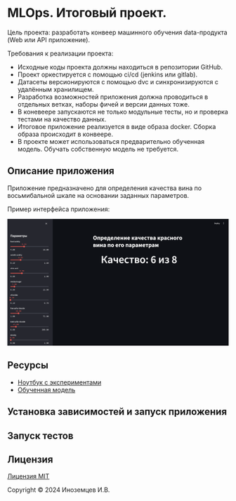 # MLOps. Итоговый проект.

Цель проекта: разработать конвеер машинного обучения data-продукта (Web или API приложение).

Требования к реализации проекта:

- Исходные коды проекта должны находиться в репозитории GitHub.
- Проект оркестируется с помощью ci/cd (jenkins или gitlab).
- Датасеты версионируются с помощью dvc и синхронизируются с удалённым хранилищем.
- Разработка возможностей приложения должна проводиться в отдельных ветках, наборы фичей и версии данных тоже.
- В коневеере запускаются не только модульные тесты, но и проверка тестами на качество данных.
- Итоговое приложение реализуется в виде образа docker. Сборка образа происходит в конвеере.
- В проекте может использоваться предварительно обученная модель. Обучать собственную модель не требуется.

## Описание приложения

Приложение предназначено для определения качества вина по восьмибальной шкале на основании заданных параметров.

Пример интерфейса приложения:

![](assets/app-front.png)

## Ресурсы

- [Ноутбук с экспериментами](notebooks/project.ipynb)
- [Обученная модель](models/model.pkl)

## Установка зависимостей и запуск приложения

## Запуск тестов

## Лицензия

[Лицензия MIT](https://mit-license.org/)

Copyright © 2024 Иноземцев И.В.

